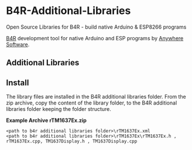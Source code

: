 # B4R-Additional-Libraries
Open Source Libraries for B4R - build native Arduino &amp; ESP8266 programs

[B4R](https://www.b4x.com/b4r.html) development tool for native Arduino and ESP programs by [Anywhere Software](https://www.b4x.com).

## Additional Libraries


## Install
The library files are installed in the B4R additional libraries folder.
From the zip archive, copy the content of the library folder, to the B4R additional libraries folder keeping the folder structure.

**Example Archive rTM1637Ex.zip**
```
<path to b4r additional libraries folder>\rTM1637Ex.xml
<path to b4r additional libraries folder>\rTM1637Ex\rTM1637Ex.h , rTM1637Ex.cpp, TM1637Display.h , TM1637Display.cpp 
```

